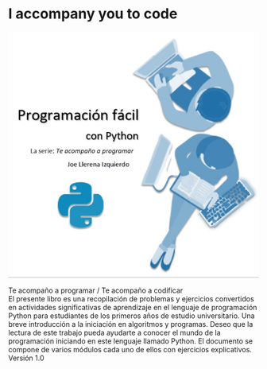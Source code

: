 # I accompany you to code
![Imagen](https://github.com/joellerena/I_accompany_you_to_code/blob/master/images/py1.jpg)

Te acompaño a programar / Te acompaño a codificar <br>
El presente libro es una recopilación de problemas y ejercicios convertidos en actividades significativas de aprendizaje en el lenguaje de programación Python para estudiantes de los primeros años de estudio universitario. Una breve introducción a la iniciación en algoritmos y programas. Deseo que la lectura de este trabajo pueda ayudarte a conocer el mundo de la programación iniciando en este lenguaje llamado Python. El documento se compone de varios módulos cada uno de ellos con ejercicios explicativos. 
Versión 1.0
